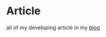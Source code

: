 # Article

all of my developing article in my [blog](https://edgerdeng.github.io) 
                           

                                 
                                 
